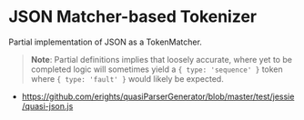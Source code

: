 ﻿# JSON Matcher-based Tokenizer

Partial implementation of JSON as a TokenMatcher.

> **Note**: Partial definitions implies that loosely accurate, where yet to be completed logic will sometimes yield a `{ type: 'sequence' }` token where `{ type: 'fault' }` would likely be expected.

- https://github.com/erights/quasiParserGenerator/blob/master/test/jessie/quasi-json.js
